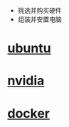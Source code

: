 

- 挑选并购买硬件
- 组装并安置电脑

# [ubuntu](https://cyd1310997.github.io/2022/01/01/ubuntu#ubuntu)

# [nvidia](https://cyd1310997.github.io/2022/01/01/nvidia#nvidia)    

# [docker](https://cyd1310997.github.io/2022/01/01/docker#docker)  


